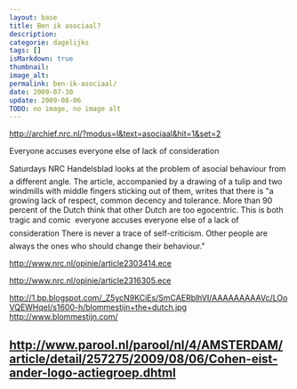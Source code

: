 ```yaml
---
layout: base
title: Ben ik asociaal?
description: 
categorie: dagelijks
tags: []
isMarkdown: true
thumbnail: 
image_alt: 
permalink: ben-ik-asociaal/
date: 2009-07-30
update: 2009-08-06
TODO: no image, no image alt
---
```




http://archief.nrc.nl/?modus=l&text=asociaal&hit=1&set=2

Everyone accuses everyone else of lack of consideration

Saturdays NRC Handelsblad looks at the problem of asocial behaviour from a different angle. The article, accompanied by a drawing of a tulip and two windmills with middle fingers sticking out of them, writes that there is "a growing lack of respect, common decency and tolerance. More than 90 percent of the Dutch think that other Dutch are too egocentric. This is both tragic and comic  everyone accuses everyone else of a lack of consideration There is never a trace of self-criticism. Other people are always the ones who should change their behaviour."

http://www.nrc.nl/opinie/article2303414.ece

http://www.nrc.nl/opinie/article2316305.ece

http://1.bp.blogspot.com/_Z5ycN9KCiEs/SmCAERblhVI/AAAAAAAAAVc/LOoVQEWHqeI/s1600-h/blommestijn+the+dutch.jpg
http://www.blommestijn.com/

http://www.parool.nl/parool/nl/4/AMSTERDAM/article/detail/257275/2009/08/06/Cohen-eist-ander-logo-actiegroep.dhtml
---